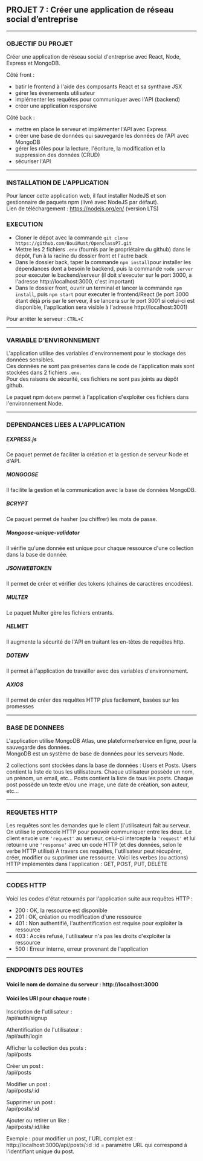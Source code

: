 ## PROJET 7 : Créer une application de réseau social d’entreprise 

_________________________________

### OBJECTIF DU PROJET  

Créer une application de réseau social d'entreprise avec React, Node, Express et MongoDB.

Côté front :
- batir le frontend à l'aide des composants React et sa synthaxe JSX
- gérer les évenements utilisateur
- implémenter les requêtes pour communiquer avec l'API (backend)
- créer une application responsive

Côté back :
- mettre en place le serveur et implémenter l'API avec Express
- créer une base de données qui sauvegarde les données de l'API avec MongoDB
- gérer les rôles pour la lecture, l'écriture, la modification et la suppression des données (CRUD)
- sécuriser l'API

_________________________________

### INSTALLATION DE L'APPLICATION

Pour lancer cette application web, il faut installer NodeJS et son gestionnaire de paquets npm (livré avec NodeJS par défaut).  
Lien de téléchargement : https://nodejs.org/en/ (version LTS)

### EXECUTION

- Cloner le dépot avec la commande `git clone https://github.com/BouiMust/OpenclassP7.git`
- Mettre les 2 fichiers ``.env`` (fournis par le propriétaire du github) dans le dépôt, l'un à la racine du dossier front et l'autre back
- Dans le dossier back, taper la commande ``npm install``pour installer les dépendances dont a besoin le backend, puis la commande ``node server`` pour executer le backend/serveur (il doit s'executer sur le port 3000, à l'adresse http://localhost:3000, c'est important)
- Dans le dossier front, ouvrir un terminal et lancer la commande `npm install`<!--pour installer les dépendances dont a besoin le frontend-->, puis `npm start` pour executer le frontend/React (le port 3000 étant déjà pris par le serveur, il se lancera sur le port 3001 si celui-ci est disponible, l'application sera visible à l'adresse http://localhost:3001)

Pour arrêter le serveur : ``CTRL+C``

_____________________________

### VARIABLE D'ENVIRONNEMENT

L'application utilise des variables d'environnement pour le stockage des données sensibles.  
Ces données ne sont pas présentes dans le code de l'application mais sont stockées dans 2 fichiers ``.env``.  
Pour des raisons de sécurité, ces fichiers ne sont pas joints au dépôt github.  
  
Le paquet npm ``dotenv`` permet à l'application d'exploiter ces fichiers dans l'environnement Node.  

_____________________________

### DEPENDANCES LIEES A L'APPLICATION


##### EXPRESS.js 
Ce paquet permet de faciliter la création et la gestion de serveur Node et d'API.
<!-- Installation : 'npm install express --save' -->

##### MONGOOSE 
Il facilite la gestion et la communication avec la base de données MongoDB.
<!-- Installation : 'npm install mongoose' -->

##### BCRYPT  
Ce paquet permet de hasher (ou chiffrer) les mots de passe.
<!-- installation : 'npm install bcrypt' -->

##### Mongoose-unique-validator  
Il vérifie qu'une donnée est unique pour chaque ressource d'une collection dans la base de donnée.
<!-- installation : 'npm install mongoose-unique-validator' -->

##### JSONWEBTOKEN  
Il permet de créer et vérifier des tokens (chaines de caractères encodées).
<!-- installation : 'npm install jsonwebtoken' -->

##### MULTER  
Le paquet Multer gère les fichiers entrants.
<!-- installation : 'npm install multer' -->

##### HELMET
Il augmente la sécurité de l'API en traitant les en-têtes de requêtes http.
<!-- installation : 'npm install helmet --save' -->

##### DOTENV
Il permet à l'application de travailler avec des variables d'environnement.
<!-- installation : 'npm install env-cmd --save-dev' (ça installe comme dépendance de developpement)-->

##### AXIOS
Il permet de créer des requêtes HTTP plus facilement, basées sur les promesses

_________________________________

### BASE DE DONNEES

L'application utilise MongoDB Atlas, une plateforme/service en ligne, pour la sauvegarde des données.  
MongoDB est un système de base de données pour les serveurs Node.

2 collections sont stockées dans la base de données : Users et Posts.
Users contient la liste de tous les utilisateurs. Chaque utilisateur possède un nom, un prénom, un email, etc...
Posts contient la liste de tous les posts. Chaque post possède un texte et/ou une image, une date de création, son auteur, etc...

_________________________________

### REQUETES HTTP

Les requêtes sont les demandes que le client (l'utilisateur) fait au serveur.
On utilise le protocole HTTP pour pouvoir communiquer entre les deux.
Le client envoie une ``'request'`` au serveur, celui-ci intercepte la ``'request'`` et lui retourne une ``'response'`` avec un code HTTP (et des données, selon le verbe HTTP utilisé)
A travers ces requêtes, l'utilisateur peut récupérer, créer, modifier ou supprimer une ressource.
Voici les verbes (ou actions) HTTP implémentés dans l'application : GET, POST, PUT, DELETE

_________________________________

### CODES HTTP

Voici les codes d'état retournés par l'application suite aux requêtes HTTP :
- 200 : OK, la ressource est disponible
- 201 : OK, création ou modification d'une ressource
- 401 : Non authentifié, l'authentification est requise pour exploiter la ressource
- 403 : Accès refusé, l'utilisateur n'a pas les droits d'exploiter la ressource
- 500 : Erreur interne, erreur provenant de l'application

_________________________________

### ENDPOINTS DES ROUTES

#### Voici le nom de domaine du serveur : http://localhost:3000

#### Voici les URI pour chaque route :

Inscription de l'utilisateur :  
/api/auth/signup

Athentification de l'utilisateur :  
/api/auth/login

Afficher la collection des posts :  
/api/posts

Créer un post :  
/api/posts

Modifier un post :  
/api/posts/:id

Supprimer un post :  
/api/posts/:id

Ajouter ou retirer un like :  
/api/posts/:id/like


Exemple : pour modifier un post, l'URL complet est : http://localhost:3000/api/posts/:id
:id = paramètre URL qui correspond à l'identifiant unique du post.